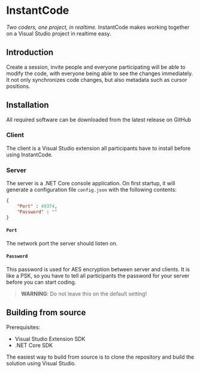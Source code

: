 # InstantCode
_Two coders, one project, in realtime._ InstantCode makes working together
on a Visual Studio project in realtime easy.

## Introduction
Create a session, invite people and everyone participating will be able to modify the
code, with everyone being able to see the changes immediately. It not only synchronizes
code changes, but also metadata such as cursor positions.

## Installation
All required software can be downloaded from the latest release on GitHub

### Client
The client is a Visual Studio extension all participants have to install before using
InstantCode.

### Server
The server is a .NET Core console application. On first startup, it will generate a
configuration file `config.json` with the following contents:
```json
{
    "Port" : 49374,
    "Password" : ""
}
```

#### `Port`
The network port the server should listen on.

#### `Password`
This password is used for AES encryption between server and clients. It is like a PSK, so
you have to tell all participants the password for your server before you can start coding.
> **WARNING**: Do not leave this on the default setting!

## Building from source
Prerequisites: 
 - Visual Studio Extension SDK
 - .NET Core SDK

The easiest way to build from source is to clone the repository and build the solution using
Visual Studio.
